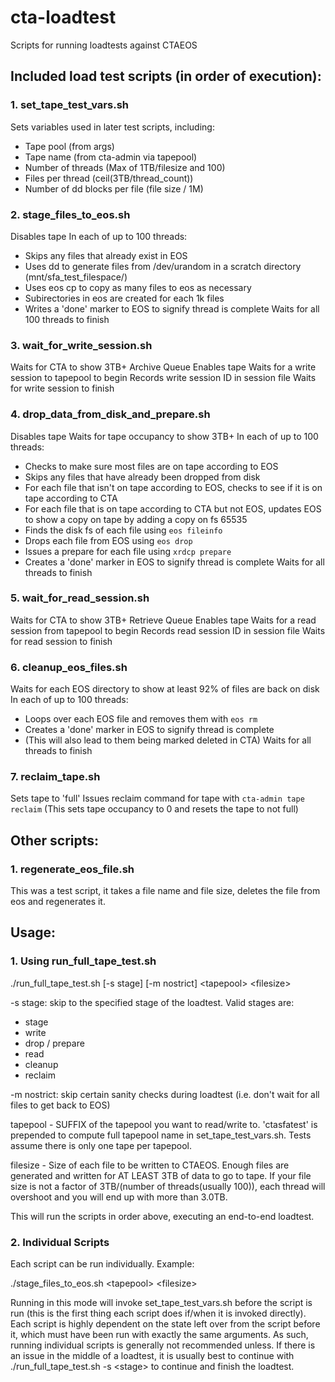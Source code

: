 # cta-loadtest
Scripts for running loadtests against CTAEOS

## Included load test scripts (in order of execution):
### 1. set_tape_test_vars.sh
Sets variables used in later test scripts, including:
* Tape pool (from args)
* Tape name (from cta-admin via tapepool)
* Number of threads (Max of 1TB/filesize and 100)
* Files per thread (ceil(3TB/thread_count))
* Number of dd blocks per file (file size / 1M)
### 2. stage_files_to_eos.sh
Disables tape
In each of up to 100 threads:
* Skips any files that already exist in EOS
* Uses dd to generate files from /dev/urandom in a scratch directory (mnt/sfa_test_filespace/)
* Uses eos cp to copy as many files to eos as necessary
* Subirectories in eos are created for each 1k files
* Writes a 'done' marker to EOS to signify thread is complete
Waits for all 100 threads to finish
### 3. wait_for_write_session.sh
Waits for CTA to show 3TB+ Archive Queue
Enables tape
Waits for a write session to tapepool to begin
Records write session ID in session file
Waits for write session to finish
### 4. drop_data_from_disk_and_prepare.sh
Disables tape
Waits for tape occupancy to show 3TB+
In each of up to 100 threads:
* Checks to make sure most files are on tape according to EOS
* Skips any files that have already been dropped from disk
* For each file that isn't on tape according to EOS, checks to see if it is on tape according to CTA
* For each file that is on tape according to CTA but not EOS, updates EOS to show a copy on tape by adding a copy on fs 65535
* Finds the disk fs of each file using `eos fileinfo`
* Drops each file from EOS using `eos drop`
* Issues a prepare for each file using `xrdcp prepare`
* Creates a 'done' marker in EOS to signify thread is complete
Waits for all threads to finish
### 5. wait_for_read_session.sh
Waits for CTA to show 3TB+ Retrieve Queue
Enables tape
Waits for a read session from tapepool to begin
Records read session ID in session file
Waits for read session to finish
### 6. cleanup_eos_files.sh
Waits for each EOS directory to show at least 92% of files are back on disk
In each of up to 100 threads:
* Loops over each EOS file and removes them with `eos rm`
* Creates a 'done' marker in EOS to signify thread is complete
* (This will also lead to them being marked deleted in CTA)
Waits for all threads to finish
### 7. reclaim_tape.sh
Sets tape to 'full'
Issues reclaim command for tape with `cta-admin tape reclaim`
(This sets tape occupancy to 0 and resets the tape to not full)

## Other scripts:
### 1. regenerate_eos_file.sh
This was a test script, it takes a file name and file size, deletes the file from eos and regenerates it.

## Usage:
### 1. Using run_full_tape_test.sh

./run_full_tape_test.sh \[-s stage\] \[-m nostrict\] &lt;tapepool&gt; &lt;filesize&gt;

-s stage: skip to the specified stage of the loadtest. Valid stages are:
* stage
* write
* drop / prepare
* read
* cleanup
* reclaim

-m nostrict: skip certain sanity checks during loadtest (i.e. don't wait for all files to get back to EOS)

tapepool - SUFFIX of the tapepool you want to read/write to. 'ctasfatest' is prepended to compute full tapepool name in set_tape_test_vars.sh.
Tests assume there is only one tape per tapepool.

filesize - Size of each file to be written to CTAEOS. Enough files are generated and written for AT LEAST 3TB of data to go to tape.
If your file size is not a factor of 3TB/(number of threads(usually 100)), each thread will overshoot and you will end up with more than 3.0TB.

This will run the scripts in order above, executing an end-to-end loadtest.

### 2. Individual Scripts

Each script can be run individually. Example:

./stage_files_to_eos.sh &lt;tapepool&gt; &lt;filesize&gt;

Running in this mode will invoke set_tape_test_vars.sh before the script is run (this is the first thing each script does if/when it is invoked directly).
Each script is highly dependent on the state left over from the script before it, which must have been run with exactly the same arguments.
As such, running individual scripts is generally not recommended unless.
If there is an issue in the middle of a loadtest, it is usually best to continue with ./run_full_tape_test.sh -s &lt;stage&gt; to continue and finish the loadtest.

